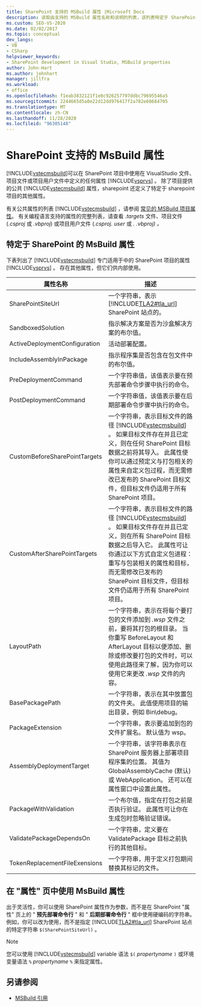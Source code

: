```yaml
---
title: SharePoint 支持的 MSBuild 属性 |Microsoft Docs
description: 读取由支持的 MSBuild 属性名称和说明的列表，该列表特定于 SharePoint。
ms.custom: SEO-VS-2020
ms.date: 02/02/2017
ms.topic: conceptual
dev_langs:
- VB
- CSharp
helpviewer_keywords:
- SharePoint development in Visual Studio, MSBuild properties
author: John-Hart
ms.author: johnhart
manager: jillfra
ms.workload:
- office
ms.openlocfilehash: f1eab3832121f1e0c926257797ddbc79695546a5
ms.sourcegitcommit: 2244665d5a0e22d12dd976417f2a782e68684705
ms.translationtype: MT
ms.contentlocale: zh-CN
ms.lasthandoff: 11/28/2020
ms.locfileid: "96305148"
---
```

# <a name="msbuild-properties-supported-by-sharepoint"></a>SharePoint 支持的 MsBuild 属性
  [!INCLUDE[vstecmsbuild](../sharepoint/includes/vstecmsbuild-md.md)]可以在 SharePoint 项目中使用在 VisualStudio 文件、项目文件或项目用户文件中定义的任何属性 [!INCLUDE[vsprvs](../sharepoint/includes/vsprvs-md.md)] 。 除了项目提供的公共 [!INCLUDE[vstecmsbuild](../sharepoint/includes/vstecmsbuild-md.md)] 属性，sharepoint 还定义了特定于 sharepoint 项目的其他属性。

 有关公共属性的列表 [!INCLUDE[vstecmsbuild](../sharepoint/includes/vstecmsbuild-md.md)] ，请参阅 [常见的 MSBuild 项目属性](/previous-versions/dotnet/netframework-4.0/bb629394(v=vs.100))。 有关编程语言支持的属性的完整列表，请查看 *.targets* 文件、项目文件 (*.csproj* 或 *.vbproj*) 或项目用户文件 (*.csproj. user* 或 *. .vbproj) 。*

## <a name="msbuild-properties-specific-to-sharepoint"></a>特定于 SharePoint 的 MsBuild 属性
 下表列出了 [!INCLUDE[vstecmsbuild](../sharepoint/includes/vstecmsbuild-md.md)] 专门适用于中的 SharePoint 项目的属性 [!INCLUDE[vsprvs](../sharepoint/includes/vsprvs-md.md)] 。 存在其他属性，但它们供内部使用。

|属性名称|描述|
|-------------------|-----------------|
|SharePointSiteUrl|一个字符串，表示 [!INCLUDE[TLA2#tla_url](../sharepoint/includes/tla2sharptla-url-md.md)] SharePoint 站点的。|
|SandboxedSolution|指示解决方案是否为沙盒解决方案的布尔值。|
|ActiveDeploymentConfiguration|活动部署配置。|
|IncludeAssemblyInPackage|指示程序集是否包含在包文件中的布尔值。|
|PreDeploymentCommand|一个字符串值，该值表示要在预先部署命令步骤中执行的命令。|
|PostDeploymentCommand|一个字符串值，该值表示要在后期部署命令步骤中执行的命令。|
|CustomBeforeSharePointTargets|一个字符串，表示目标文件的路径 [!INCLUDE[vstecmsbuild](../sharepoint/includes/vstecmsbuild-md.md)] 。 如果目标文件存在并且已定义，则在任何 SharePoint 目标数据之前将其导入。 此属性使你可以通过预定义与打包相关的属性来自定义包过程，而无需修改已发布的 SharePoint 目标文件，但目标文件仍适用于所有 SharePoint 项目。|
|CustomAfterSharePointTargets|一个字符串，表示目标文件的路径 [!INCLUDE[vstecmsbuild](../sharepoint/includes/vstecmsbuild-md.md)] 。 如果目标文件存在并且已定义，则在所有 SharePoint 目标数据之后导入它。 此属性可让你通过以下方式自定义包进程：重写与包装相关的属性和目标，而无需修改已发布的 SharePoint 目标文件，但目标文件仍适用于所有 SharePoint 项目。|
|LayoutPath|一个字符串，表示在将每个要打包的文件添加到 *.wsp* 文件之前，要将其打包的根目录。 当你重写 BeforeLayout 和 AfterLayout 目标以便添加、删除或修改要打包的文件时，可以使用此路径来了解，因为你可以使用它来更改 *.wsp* 文件的内容。|
|BasePackagePath|一个字符串，表示在其中放置包的文件夹。 此值使用项目的输出目录，例如 Bin\debug。|
|PackageExtension|一个字符串，表示要追加到包的文件扩展名。 默认值为 wsp。|
|AssemblyDeploymentTarget|一个字符串，该字符串表示在 SharePoint 服务器上部署项目程序集的位置。 其值为 GlobalAssemblyCache (默认) 或 WebApplication。 还可以在属性窗口中设置此属性。|
|PackageWithValidation|一个布尔值，指定在打包之前是否执行验证。 此属性可让你在生成包时忽略验证错误。|
|ValidatePackageDependsOn|一个字符串，定义要在 ValidatePackage 目标之前执行的其他目标。|
|TokenReplacementFileExensions|一个字符串，用于定义打包期间替换其标记的文件。|

## <a name="use-msbuild-properties-in-the-properties-page"></a>在 "属性" 页中使用 MsBuild 属性
 出于灵活性，你可以使用 SharePoint 属性作为参数，而不是在 SharePoint "属性" 页上的 " **预先部署命令行** " 和 " **后期部署命令行** " 框中使用硬编码的字符串。 例如，你可以改为使用，而不是指定 [!INCLUDE[TLA2#tla_url](../sharepoint/includes/tla2sharptla-url-md.md)] SharePoint 站点的特定字符串 `$(SharePointSiteUrl)` 。

> [!NOTE]
> 您可以使用 [!INCLUDE[vstecmsbuild](../sharepoint/includes/vstecmsbuild-md.md)] variable 语法 `$(` *propertyname* `)` 或环境变量语法 `%` *propertyname* `%` 来指定属性。

## <a name="see-also"></a>另请参阅

- [MSBuild 引用](../msbuild/msbuild-reference.md)